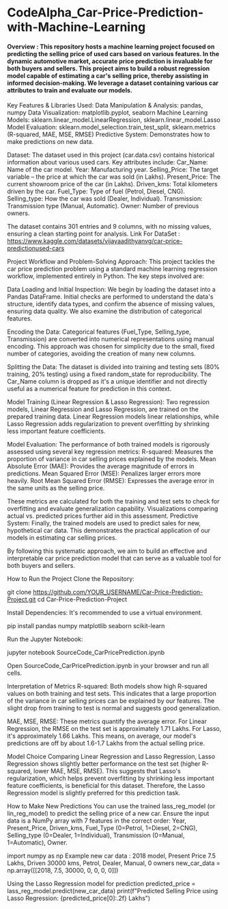 # CodeAlpha_Car-Price-Prediction-with-Machine-Learning

#### Overview : This repository hosts a machine learning project focused on predicting the selling price of used cars based on various features. In the dynamic automotive market, accurate price prediction is invaluable for both buyers and sellers. This project aims to build a robust regression model capable of estimating a car's selling price, thereby assisting in informed decision-making. We leverage a dataset containing various car attributes to train and evaluate our models.

Key Features & Libraries Used:
Data Manipulation & Analysis: pandas, numpy
Data Visualization: matplotlib.pyplot, seaborn
Machine Learning Models: sklearn.linear_model.LinearRegression, sklearn.linear_model.Lasso
Model Evaluation: sklearn.model_selection.train_test_split, sklearn.metrics (R-squared, MAE, MSE, RMSE)
Predictive System: Demonstrates how to make predictions on new data.

Dataset:
The dataset used in this project (car.data.csv) contains historical information about various used cars. Key attributes include:
Car_Name: Name of the car model.
Year: Manufacturing year.
Selling_Price: The target variable – the price at which the car was sold (in Lakhs).
Present_Price: The current showroom price of the car (in Lakhs).
Driven_kms: Total kilometers driven by the car.
Fuel_Type: Type of fuel (Petrol, Diesel, CNG).
Selling_type: How the car was sold (Dealer, Individual).
Transmission: Transmission type (Manual, Automatic).
Owner: Number of previous owners.

The dataset contains 301 entries and 9 columns, with no missing values, ensuring a clean starting point for analysis.
Link For DataSet : https://www.kaggle.com/datasets/vijayaadithyanvg/car-price-predictionused-cars

Project Workflow and Problem-Solving Approach:
This project tackles the car price prediction problem using a standard machine learning regression workflow, implemented entirely in Python. The key steps involved are:

Data Loading and Initial Inspection:
We begin by loading the dataset into a Pandas DataFrame. Initial checks are performed to understand the data's structure, identify data types, and confirm the absence of missing values, ensuring data quality. We also examine the distribution of categorical features.

Encoding the Data: 
Categorical features (Fuel_Type, Selling_type, Transmission) are converted into numerical representations using manual encoding. This approach was chosen for simplicity due to the small, fixed number of categories, avoiding the creation of many new columns.

Splitting the Data:
The dataset is divided into training and testing sets (80% training, 20% testing) using a fixed random_state for reproducibility. The Car_Name column is dropped as it's a unique identifier and not directly useful as a numerical feature for prediction in this context.

Model Training (Linear Regression & Lasso Regression):
Two regression models, Linear Regression and Lasso Regression, are trained on the prepared training data. Linear Regression models linear relationships, while Lasso Regression adds regularization to prevent overfitting by shrinking less important feature coefficients.

Model Evaluation: The performance of both trained models is rigorously assessed using several key regression metrics:
R-squared: Measures the proportion of variance in car selling prices explained by the models.
Mean Absolute Error (MAE): Provides the average magnitude of errors in predictions.
Mean Squared Error (MSE): Penalizes larger errors more heavily.
Root Mean Squared Error (RMSE): Expresses the average error in the same units as the selling price.

These metrics are calculated for both the training and test sets to check for overfitting and evaluate generalization capability. Visualizations comparing actual vs. predicted prices further aid in this assessment.
Predictive System: Finally, the trained models are used to predict sales for new, hypothetical car data. This demonstrates the practical application of our models in estimating car selling prices.

By following this systematic approach, we aim to build an effective and interpretable car price prediction model that can serve as a valuable tool for both buyers and sellers.

How to Run the Project
Clone the Repository:

git clone https://github.com/YOUR_USERNAME/Car-Price-Prediction-Project.git
cd Car-Price-Prediction-Project

Install Dependencies:
It's recommended to use a virtual environment.

pip install pandas numpy matplotlib seaborn scikit-learn

Run the Jupyter Notebook:

jupyter notebook SourceCode_CarPricePrediction.ipynb

Open SourceCode_CarPricePrediction.ipynb in your browser and run all cells.

Interpretation of Metrics
R-squared: Both models show high R-squared values on both training and test sets. This indicates that a large proportion of the variance in car selling prices can be explained by our features. The slight drop from training to test is normal and suggests good generalization.

MAE, MSE, RMSE: These metrics quantify the average error. For Linear Regression, the RMSE on the test set is approximately 1.71 Lakhs. For Lasso, it's approximately 1.66 Lakhs. This means, on average, our model's predictions are off by about 1.6-1.7 Lakhs from the actual selling price.

Model Choice
Comparing Linear Regression and Lasso Regression, Lasso Regression shows slightly better performance on the test set (higher R-squared, lower MAE, MSE, RMSE). This suggests that Lasso's regularization, which helps prevent overfitting by shrinking less important feature coefficients, is beneficial for this dataset. Therefore, the Lasso Regression model is slightly preferred for this prediction task.

How to Make New Predictions
You can use the trained lass_reg_model (or lin_reg_model) to predict the selling price of a new car. Ensure the input data is a NumPy array with 7 features in the correct order: Year, Present_Price, Driven_kms, Fuel_Type (0=Petrol, 1=Diesel, 2=CNG), Selling_type (0=Dealer, 1=Individual), Transmission (0=Manual, 1=Automatic), Owner.

import numpy as np
Example new car data :  2018 model, Present Price 7.5 Lakhs, Driven 30000 kms, Petrol, Dealer, Manual, 0 owners
new_car_data = np.array([[2018, 7.5, 30000, 0, 0, 0, 0]])

Using the Lasso Regression model for prediction
predicted_price = lass_reg_model.predict(new_car_data)
print(f"Predicted Selling Price using Lasso Regression: {predicted_price[0]:.2f} Lakhs")
